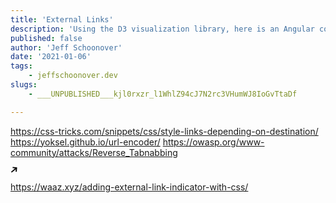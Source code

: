 ```yaml
---
title: 'External Links'
description: 'Using the D3 visualization library, here is an Angular component that allows the user to create their own directed graphs.'
published: false
author: 'Jeff Schoonover'
date: '2021-01-06'
tags:
    - jeffschoonover.dev
slugs:
    - ___UNPUBLISHED___kjl0rxzr_l1WhlZ94cJ7N2rc3VHumWJ8IoGvTtaDf

---
```

https://css-tricks.com/snippets/css/style-links-depending-on-destination/
https://yoksel.github.io/url-encoder/
https://owasp.org/www-community/attacks/Reverse_Tabnabbing

<svg xmlns="http://www.w3.org/2000/svg" width="11" height="10" viewBox="0 0 11 10">
  <polygon fill="black" points="12 5.038 6.962 10.066 5.668 8.772 8.502 5.961 0 5.961 0 4.116 8.502 4.116 5.691 1.282 6.984 0" transform="rotate(-40 6 5.033)"/>
</svg>

https://waaz.xyz/adding-external-link-indicator-with-css/